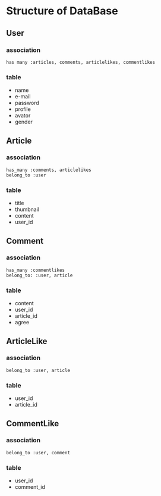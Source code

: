 # Structure of DataBase

## User
### association
```
has many :articles, comments, articlelikes, commentlikes
```
### table
* name
* e-mail
* password
* profile
* avator
* gender

## Article
### association
```
has_many :comments, articlelikes
belong_to :user
```
### table
* title
* thumbnail
* content
* user_id

## Comment
### association
```
has_many :commentlikes
belong_to: :user, article
```
### table
* content
* user_id
* article_id
* agree

## ArticleLike
### association
```
belong_to :user, article
```
### table
* user_id
* article_id

## CommentLike
### association
```
belong_to :user, comment
```
### table
* user_id
* comment_id

